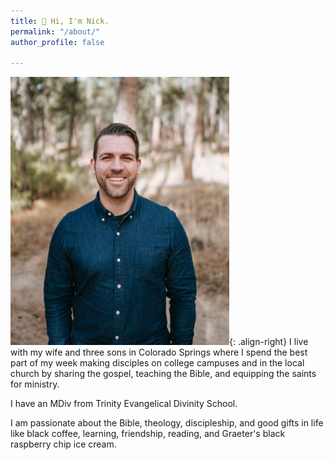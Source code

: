 ```yaml
---
title: 👋 Hi, I'm Nick.
permalink: "/about/"
author_profile: false

---
```

<img src="https://github.com/nicksstapleton/blog/blob/master/assets/images/nick.jpeg?raw=true" width=350px height=429px>{: .align-right}
I live with my wife and three sons in Colorado Springs where I spend the best part of my week making disciples on college campuses and in the local church by sharing the gospel, teaching the Bible, and equipping the saints for ministry.

I have an MDiv from Trinity Evangelical Divinity School.

I am passionate about the Bible, theology, discipleship, and good gifts in life like black coffee, learning, friendship, reading, and Graeter's black raspberry chip ice cream.
